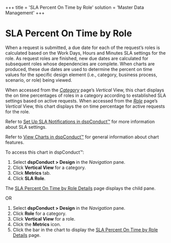 +++
title = 'SLA Percent On Time by Role'
solution = 'Master Data Management'
+++

# SLA Percent On Time by Role

When a request is submitted, a due date for each of the request’s roles
is calculated based on the Work Days, Hours and Minutes SLA settings for
the role. As request roles are finished, new due dates are calculated
for subsequent roles whose dependencies are complete. When charts are
produced, these due dates are used to determine the percent on time
values for the specific design element (i.e., category, business
process, scenario, or role) being viewed.

When accessed from the *[Category](Category_H)* page’s *Vertical*
View, this chart displays the on time percentages of roles in a category
according to established SLA settings based on active requests. When
accessed from the *[Role](Role_H_dspConduct)* page’s *Vertical*
View, this chart displays the on time percentage for active requests for
the role.

Refer to [Set Up SLA Notifications in
dspConduct™](../Config/Set_Up_SLA_Notifications) for more
information about SLA settings.

Refer to [View Charts in dspConduct™](../Use_Cases/View_Charts) for
general information about chart features.

To access this chart in dspConduct™:

1.  Select **dspConduct \> Design** in the *Navigation* pane.
2.  Click **Vertical View <span style="font-weight: normal;">for a
    category</span>**.
3.  Click **Metrics** tab.
4.  Click **SLA Role**.

The [SLA Percent On Time by Role
Details](SLA_Percent_On_Time_by_Role_Details) page displays the
child pane.

OR

1.  Select **dspConduct \> Design** in the *Navigation* pane.
2.  Click **Role** for a category.
3.  Click **Vertical View** for a role.
4.  Click the **Metrics** icon.
5.  Click the bar in the chart to display the [SLA Percent On Time by
    Role Details](SLA_Percent_On_Time_by_Role_Details) page.
